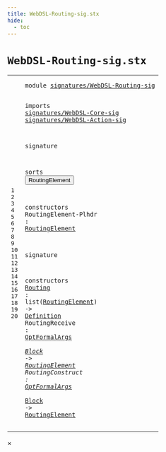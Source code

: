 ```yaml
---
title: WebDSL-Routing-sig.stx
hide:
  - toc
---
```


# `WebDSL-Routing-sig.stx`



[pdmosses/webdsl-statix/webdslstatix/src-gen/statix/signatures/WebDSL-Routing-sig.stx]: https://github.com/pdmosses/webdsl-statix/blob/master/webdslstatix/src-gen/statix/signatures/WebDSL-Routing-sig.stx "The source file on GitHub"

<div class="stx"><table class="highlighttable"><tbody><tr><td class="linenos"><div class="linenodiv"><pre><span></span>1
2
3
4
5
6
7
8
9
10
11
12
13
14
15
16
17
18
19
20
</pre></div></td>
<td class="code"><pre><code><span class="keyword">module</span> <a href="../webdsl-statix-sig.stx/#signatures/WebDSL-Routing-sig_21_3" id="signatures/WebDSL-Routing-sig_1_8" title="a definition with a single reference"><span class="token sort_Id">signatures/WebDSL-Routing-sig</span></a>

<span class="keyword">imports</span>
  <a href="../WebDSL-Core-sig.stx/#signatures/WebDSL-Core-sig_1_8" id="signatures/WebDSL-Core-sig_4_3" title="a reference to a single-file definition"><span class="token sort_Id">signatures/WebDSL-Core-sig</span></a>
  <a href="../WebDSL-Action-sig.stx/#signatures/WebDSL-Action-sig_1_8" id="signatures/WebDSL-Action-sig_5_3" title="a reference to a single-file definition"><span class="token sort_Id">signatures/WebDSL-Action-sig</span></a>

<span class="keyword">signature</span>

  <span class="keyword">sorts</span>
    <span class="cons_SortDecl"><button class="modal-open" id="RoutingElement_10_5" title="a definition with multiple references" data-urls="#RoutingElement line 13_28, 18_20, 19_47, 20_49"><span class="token sort_Id">RoutingElement</span></button></span>

  <span class="keyword">constructors</span>
    <span class="cons_OpDecl"><span id="RoutingElement-Plhdr_13_5" title="a definition with no references"><span class="token sort_Id">RoutingElement-Plhdr</span></span> <span class="operator">:</span> <span class="cons_SimpleSort"><a href="#RoutingElement_10_5" id="RoutingElement_13_28" title="a reference to a single-file definition"><span class="token sort_Id">RoutingElement</span></a></span></span>

<span class="keyword">signature</span>

  <span class="keyword">constructors</span>
    <span class="cons_OpDecl"><a href="../../../../trans/static-semantics/webdsl.stx/#Routing_359_12" id="Routing_18_5" title="a definition with a single reference"><span class="token sort_Id">Routing</span></a> <span class="operator">:</span> <span class="keyword">list</span><span class="operator">(</span><span class="cons_SimpleSort"><a href="#RoutingElement_10_5" id="RoutingElement_18_20" title="a reference to a single-file definition"><span class="token sort_Id">RoutingElement</span></a></span><span class="operator">)</span> <span class="operator">-&gt;</span> <span class="cons_SimpleSort"><a href="../WebDSL-Core-sig.stx/#Definition_20_5" id="Definition_18_39" title="a reference to a single-file definition"><span class="token sort_Id">Definition</span></a></span></span>
    <span class="cons_OpDecl"><span id="RoutingReceive_19_5" title="a definition with no references"><span class="token sort_Id">RoutingReceive</span></span> <span class="operator">:</span> <span class="cons_SimpleSort"><a href="../WebDSL-Core-sig.stx/#OptFormalArgs_12_5" id="OptFormalArgs_19_22" title="a reference to a single-file definition"><span class="token sort_Id">OptFormalArgs</span></a></span> <span class="operator">*</span> <span class="cons_SimpleSort"><a href="../WebDSL-Action-sig.stx/#Block_15_5" id="Block_19_38" title="a reference to a single-file definition"><span class="token sort_Id">Block</span></a></span> <span class="operator">-&gt;</span> <span class="cons_SimpleSort"><a href="#RoutingElement_10_5" id="RoutingElement_19_47" title="a reference to a single-file definition"><span class="token sort_Id">RoutingElement</span></a></span></span>
    <span class="cons_OpDecl"><span id="RoutingConstruct_20_5" title="a definition with no references"><span class="token sort_Id">RoutingConstruct</span></span> <span class="operator">:</span> <span class="cons_SimpleSort"><a href="../WebDSL-Core-sig.stx/#OptFormalArgs_12_5" id="OptFormalArgs_20_24" title="a reference to a single-file definition"><span class="token sort_Id">OptFormalArgs</span></a></span> <span class="operator">*</span> <span class="cons_SimpleSort"><a href="../WebDSL-Action-sig.stx/#Block_15_5" id="Block_20_40" title="a reference to a single-file definition"><span class="token sort_Id">Block</span></a></span> <span class="operator">-&gt;</span> <span class="cons_SimpleSort"><a href="#RoutingElement_10_5" id="RoutingElement_20_49" title="a reference to a single-file definition"><span class="token sort_Id">RoutingElement</span></a></span></span>
</code></pre></td></tr></tbody></table></div>

<div id="modal">
  <div id="modal-content">
    <span id="modal-close">&times;</span>
    <h2 id="modal-h2"></h2>
    <p  id="modal-p"></p>
    <ul id="modal-ul"></ul>
  </div>
</div>
